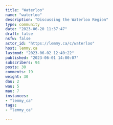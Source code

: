```yaml
---
title: "Waterloo" 
name: "waterloo"
description: "Discussing the Waterloo Region"
type: community
date: "2023-06-20 11:37:47"
draft: false
nsfw: false
actor_id: "https://lemmy.ca/c/waterloo"
host: lemmy.ca
lastmod: "2023-06-02 12:40:22"
published: "2023-06-01 14:00:07"
subscribers: 94
posts: 30
comments: 19
weight: 30
dau: 2
wau: 5
mau: 7
instances:
- "lemmy_ca"
tags: 
- "lemmy_ca"

---
```

